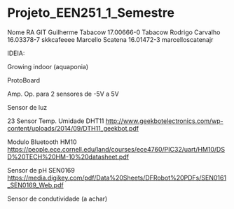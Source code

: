 # Projeto_EEN251_1_Semestre 
Nome               RA         GIT 
Guilherme Tabacow  17.00666-0 Tabacow 
Rodrigo Carvalho   16.03378-7 skkcafeeee 
Marcello Scatena   16.01472-3 marcelloscatenajr



IDEIA:

Growing indoor (aquaponia)

ProtoBoard

Amp. Op. para 2 sensores de -5V a 5V

Sensor de luz

23 Sensor Temp. Umidade DHT11
http://www.geekbotelectronics.com/wp-content/uploads/2014/09/DTH11_geekbot.pdf

Modulo Bluetooth HM10
https://people.ece.cornell.edu/land/courses/ece4760/PIC32/uart/HM10/DSD%20TECH%20HM-10%20datasheet.pdf

Sensor de pH SEN0169
https://media.digikey.com/pdf/Data%20Sheets/DFRobot%20PDFs/SEN0161_SEN0169_Web.pdf


Sensor de condutividade (a achar)

